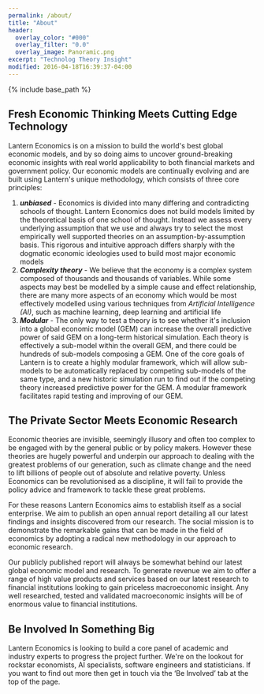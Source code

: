 ```yaml
---
permalink: /about/
title: "About"
header:
  overlay_color: "#000"
  overlay_filter: "0.0"
  overlay_image: Panoramic.png
excerpt: "Technolog Theory Insight"
modified: 2016-04-18T16:39:37-04:00
---
```


{% include base_path %}

## Fresh Economic Thinking Meets Cutting Edge Technology

Lantern Economics is on a mission to build the world's best global economic models, and by so doing aims to uncover ground-breaking economic insights with real world applicability to both financial markets and government policy. Our economic models are continually evolving and are built using Lantern's unique methodology, which consists of three core principles: 
<ol>
  <li><strong><em>unbiased</em></strong> - Economics is divided into many differing and contradicting schools of thought. Lantern Economics does not build models limited by the theoretical basis of one school of thought. Instead we assess every underlying assumption that we use and always try to select the most empirically well supported theories on an assumption-by-assumption basis. This rigorous and intuitive approach differs sharply with the dogmatic economic ideologies used to build most major economic models </li> 
  <li><strong><em>Complexity theory</em></strong> - We believe that the economy is a complex system composed of thousands and thousands of variables. While some aspects may best be modelled by a simple cause and effect relationship, there are many more aspects of an economy which would be most effectively modelled using various techniques from <em>Artificial Intelligence (AI)</em>, such as machine learning, deep learning and artificial life</li>
  <li><strong><em>Modular</em></strong> - The only way to test a theory is to see whether it's inclusion into a global economic model (GEM) can increase the overall predictive power of said GEM on a long-term historical simulation. Each theory is effectively a sub-model within the overall GEM, and there could be hundreds of sub-models composing a GEM. One of the core goals of Lantern is to create a highly modular framework, which will allow sub-models to be automatically replaced by competing sub-models of the same type, and a new historic simulation run to find out if the competing theory increased predictive power for the GEM. A modular framework facilitates rapid testing and improving of our GEM.</li>
</ol>       
  

## The Private Sector Meets Economic Research 
  
Economic theories are invisible, seemingly illusory and often too complex to be engaged with by the general public or by policy makers. However these theories are hugely powerful and underpin our approach to dealing with the greatest problems of our generation, such as climate change and the need to lift billions of people out of absolute and relative poverty. Unless Economics can be revolutionised as a discipline, it will fail to provide the policy advice and framework to tackle these great problems. 

For these reasons Lantern Economics aims to establish itself as a social enterprise. We aim to publish an open annual report detailing all our latest findings and insights discovered from our research. The social mission is to demonstrate the remarkable gains that can be made in the field of economics by adopting a radical new methodology in our approach to economic research. 
  
Our publicly published report will always be somewhat behind our latest global economic model and research. To generate revenue we aim to offer a range of high value products and services based on our latest research to financial institutions looking to gain priceless macroeconomic insight. Any well researched, tested and validated macroeconomic insights will be of enormous value to financial institutions.  

## Be Involved In Something Big 
Lantern Economics is looking to build a core panel of academic and industry experts to progress the project further. We're on the lookout for rockstar economists, AI specialists, software engineers and statisticians. If you want to find out more then get in touch via the ‘Be Involved’ tab at the top of the page.   


